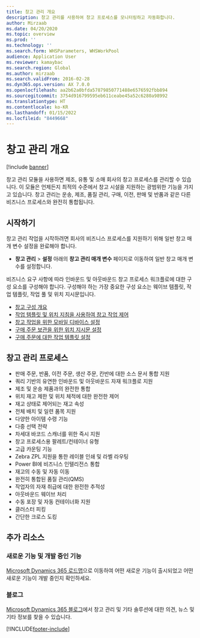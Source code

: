 ```yaml
---
title: 창고 관리 개요
description: 창고 관리를 사용하여 창고 프로세스를 모니터링하고 자동화합니다.
author: Mirzaab
ms.date: 04/20/2020
ms.topic: overview
ms.prod: ''
ms.technology: ''
ms.search.form: WHSParameters, WHSWorkPool
audience: Application User
ms.reviewer: kamaybac
ms.search.region: Global
ms.author: mirzaab
ms.search.validFrom: 2016-02-28
ms.dyn365.ops.version: AX 7.0.0
ms.openlocfilehash: aa2b62a0bfda57879850771488e6576592fbb894
ms.sourcegitcommit: 3754d916799595eb611ceabe45a52c6280a98992
ms.translationtype: HT
ms.contentlocale: ko-KR
ms.lasthandoff: 01/15/2022
ms.locfileid: "8449668"
---
```

# <a name="warehouse-management-overview"></a>창고 관리 개요

[!include [banner](../includes/banner.md)]

창고 관리 모듈을 사용하면 제조, 유통 및 소매 회사의 창고 프로세스를 관리할 수 있습니다. 이 모듈은 언제든지 최적의 수준에서 창고 시설을 지원하는 광범위한 기능을 가지고 있습니다. 창고 관리는 운송, 제조, 품질 관리, 구매, 이전, 판매 및 반품과 같은 다른 비즈니스 프로세스와 완전히 통합됩니다.

## <a name="get-started"></a>시작하기
창고 관리 작업을 시작하려면 회사의 비즈니스 프로세스를 지원하기 위해 일반 창고 매개 변수 설정을 완료해야 합니다.

- **창고 관리** > **설정** 아래의 **창고 관리 매개 변수** 페이지로 이동하여 일반 창고 매개 변수를 설정합니다.

비즈니스 요구 사항에 따라 인바운드 및 아웃바운드 창고 프로세스 워크플로에 대한 구성 요소를 구성해야 합니다. 구성해야 하는 가장 중요한 구성 요소는 웨이브 템플릿, 작업 템플릿, 작업 풀 및 위치 지시문입니다.

- [창고 구성 개요](warehouse-configuration.md)
- [작업 템플릿 및 위치 지침을 사용하여 창고 작업 제어](control-warehouse-location-directives.md)
- [창고 작업을 위한 모바일 디바이스 설정](configure-mobile-devices-warehouse.md)
- [구매 주문 보관을 위한 위치 지시문 설정](../transportation/tasks/set-up-location-directive-purchase-order-put-away.md)
- [구매 주문에 대한 작업 템플릿 설정](./tasks/set-up-work-template-purchase-orders.md)

## <a name="warehouse-management-processes"></a>창고 관리 프로세스
- 판매 주문, 반품, 이전 주문, 생산 주문, 칸반에 대한 소스 문서 통합 지원  
- 쿼리 기반의 유연한 인바운드 및 아웃바운드 자재 워크플로 지원
- 제조 및 운송 제품과의 완전한 통합
- 위치 재고 제한 및 위치 체적에 대한 완전한 제어
- 재고 상태로 제어되는 재고 속성
- 전체 배치 및 일련 품목 지원
- 다양한 아이템 수령 기능
- 다중 선택 전략
- 차세대 바코드 스캐너를 위한 즉시 지원
- 창고 프로세스용 팔레트/컨테이너 유형
- 고급 카운팅 기능
- Zebra ZPL 지원을 통한 레이블 인쇄 및 라벨 라우팅
- Power BI에 비즈니스 인텔리전스 통합
- 재고의 수동 및 자동 이동
- 완전히 통합된 품질 관리(QMS)
- 작업자의 자재 취급에 대한 완전한 추적성
- 아웃바운드 웨이브 처리
- 수동 포장 및 자동 컨테이너화 지원
- 클러스터 피킹
- 간단한 크로스 도킹

## <a name="additional-resources"></a>추가 리소스
### <a name="whats-new-and-in-development"></a>새로운 기능 및 개발 중인 기능
[Microsoft Dynamics 365 로드맵](https://roadmap.dynamics.com/)으로 이동하여 어떤 새로운 기능이 출시되었고 어떤 새로운 기능이 개발 중인지 확인하세요.

### <a name="blogs"></a>블로그
[Microsoft Dynamics 365 블로그](https://community.dynamics.com/b/msftdynamicsblog)에서 창고 관리 및 기타 솔루션에 대한 의견, 뉴스 및 기타 정보를 찾을 수 있습니다.


 



[!INCLUDE[footer-include](../../includes/footer-banner.md)]